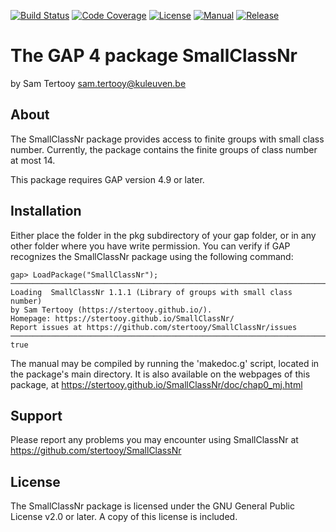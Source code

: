 [![Build Status](https://github.com/stertooy/SmallClassNr/workflows/CI/badge.svg?branch=main)](https://github.com/stertooy/SmallClassNr/actions?query=workflow%3ACI+branch%3Amain)
[![Code Coverage](https://codecov.io/gh/stertooy/SmallClassNr/branch/main/graph/badge.svg)](https://codecov.io/gh/stertooy/SmallClassNr)
[![License](https://img.shields.io/badge/license-GPLv2%2B-blue.svg)](https://www.gnu.org/licenses/old-licenses/gpl-2.0.en.html)
[![Manual](https://img.shields.io/badge/docs-html-blue)](https://stertooy.github.io/SmallClassNr/doc/chap0_mj.html)
[![Release](https://img.shields.io/github/release/stertooy/smallclassnr.svg)](https://github.com/stertooy/smallclassnr/releases)

The GAP 4 package SmallClassNr
====================================

by Sam Tertooy <sam.tertooy@kuleuven.be>



About
------------

The SmallClassNr package provides access to finite groups with small class
number. Currently, the package contains the finite groups of class number at
most 14.

This package requires GAP version 4.9 or later.



Installation
------------

Either place the folder in the pkg subdirectory of your gap folder, or in any
other folder where you have write permission. You can verify if GAP recognizes
the SmallClassNr package using the following command:

    gap> LoadPackage("SmallClassNr");
	─────────────────────────────────────────────────────────────────────────────
	Loading  SmallClassNr 1.1.1 (Library of groups with small class number)
	by Sam Tertooy (https://stertooy.github.io/).
	Homepage: https://stertooy.github.io/SmallClassNr/
	Report issues at https://github.com/stertooy/SmallClassNr/issues
	─────────────────────────────────────────────────────────────────────────────
	true

The manual may be compiled by running the 'makedoc.g' script, located in the
package's main directory.  It is also available on the webpages of this
package, at <https://stertooy.github.io/SmallClassNr/doc/chap0_mj.html>



Support
-------

Please report any problems you may encounter using SmallClassNr at
<https://github.com/stertooy/SmallClassNr>



License
-------

The SmallClassNr package is licensed under the GNU General Public License
v2.0 or later. A copy of this license is included.
